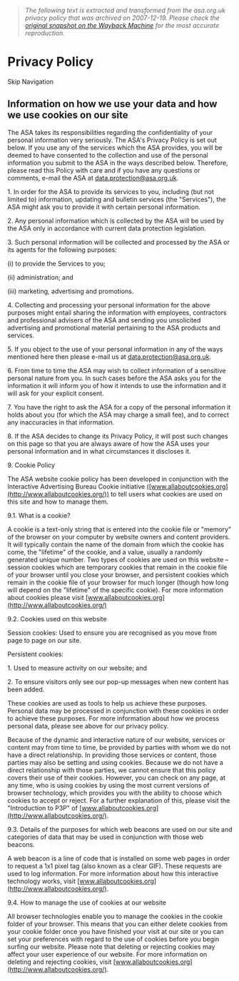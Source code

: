 > *The following text is extracted and transformed from the asa.org.uk privacy policy that was archived on 2007-12-19. Please check the [original snapshot on the Wayback Machine](https://web.archive.org/web/20071219212702id_/http%3A//www.asa.org.uk/asa/privacy) for the most accurate reproduction.*

# Privacy Policy

Skip Navigation

## Information on how we use your data and how we use cookies on our site

The ASA takes its responsibilities regarding the confidentiality of your personal information very seriously. The ASA's Privacy Policy is set out below. If you use any of the services which the ASA provides, you will be deemed to have consented to the collection and use of the personal information you submit to the ASA in the ways described below. Therefore, please read this Policy with care and if you have any questions or comments, e-mail the ASA at [data.protection@asa.org.uk](mailto:data.protection@asa.org.uk). 

1\. In order for the ASA to provide its services to you, including (but not limited to) information, updating and bulletin services (the "Services"), the ASA might ask you to provide it with certain personal information. 

2\. Any personal information which is collected by the ASA will be used by the ASA only in accordance with current data protection legislation. 

3\. Such personal information will be collected and processed by the ASA or its agents for the following purposes: 

(i) to provide the Services to you; 

(ii) administration; and 

(iii) marketing, advertising and promotions. 

4\. Collecting and processing your personal information for the above purposes might entail sharing the information with employees, contractors and professional advisers of the ASA and sending you unsolicited advertising and promotional material pertaining to the ASA products and services. 

5\. If you object to the use of your personal information in any of the ways mentioned here then please e-mail us at [data.protection@asa.org.uk](mailto:data.protection@asa.org.uk). 

6\. From time to time the ASA may wish to collect information of a sensitive personal nature from you. In such cases before the ASA asks you for the information it will inform you of how it intends to use the information and it will ask for your explicit consent. 

7\. You have the right to ask the ASA for a copy of the personal information it holds about you (for which the ASA may charge a small fee), and to correct any inaccuracies in that information. 

8\. If the ASA decides to change its Privacy Policy, it will post such changes on this page so that you are always aware of how the ASA uses your personal information and in what circumstances it discloses it. 

9\. Cookie Policy

The ASA website cookie policy has been developed in conjunction with the Interactive Advertising Bureau Cookie initiative ([www.allaboutcookies.org](http://www.allaboutcookies.org/)) to tell users what cookies are used on this site and how to manage them. 

9.1. What is a cookie? 

A cookie is a text-only string that is entered into the cookie file or "memory" of the browser on your computer by website owners and content providers. It will typically contain the name of the domain from which the cookie has come, the "lifetime" of the cookie, and a value, usually a randomly generated unique number. Two types of cookies are used on this website – session cookies which are temporary cookies that remain in the cookie file of your browser until you close your browser, and persistent cookies which remain in the cookie file of your browser for much longer (though how long will depend on the "lifetime" of the specific cookie). For more information about cookies please visit [www.allaboutcookies.org](http://www.allaboutcookies.org/)

9.2. Cookies used on this website 

Session cookies: Used to ensure you are recognised as you move from page to page on our site. 

Persistent cookies:

1\. Used to measure activity on our website; and 

2\. To ensure visitors only see our pop-up messages when new content has been added. 

These cookies are used as tools to help us achieve these purposes. Personal data may be processed in conjunction with these cookies in order to achieve these purposes. For more information about how we process personal data, please see above for our privacy policy. 

Because of the dynamic and interactive nature of our website, services or content may from time to time, be provided by parties with whom we do not have a direct relationship. In providing those services or content, those parties may also be setting and using cookies. Because we do not have a direct relationship with those parties, we cannot ensure that this policy covers their use of their cookies. However, you can check on any page, at any time, who is using cookies by using the most current versions of browser technology, which provides you with the ability to choose which cookies to accept or reject. For a further explanation of this, please visit the "Introduction to P3P" of [www.allaboutcookies.org](http://www.allaboutcookies.org/). 

9.3. Details of the purposes for which web beacons are used on our site and categories of data that may be used in conjunction with those web beacons. 

A web beacon is a line of code that is installed on some web pages in order to request a 1x1 pixel tag (also known as a clear GIF). These requests are used to log information. For more information about how this interactive technology works, visit [www.allaboutcookies.org](http://www.allaboutcookies.org/). 

9.4. How to manage the use of cookies at our website 

All browser technologies enable you to manage the cookies in the cookie folder of your browser. This means that you can either delete cookies from your cookie folder once you have finished your visit at our site or you can set your preferences with regard to the use of cookies before you begin surfing our website. Please note that deleting or rejecting cookies may affect your user experience of our website. For more information on deleting and rejecting cookies, visit [www.allaboutcookies.org](http://www.allaboutcookies.org/). 
